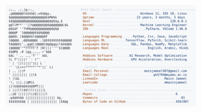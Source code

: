 <picture>
  <source srcset="https://raw.githubusercontent.com/mmazinjameel/mmazinjameel/main/dark_mode.svg?v=1739009304" media="(prefers-color-scheme: dark)">
  <img src="https://raw.githubusercontent.com/mmazinjameel/mmazinjameel/main/light_mode.svg?v=1739009304">
</picture>
